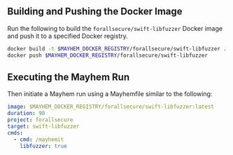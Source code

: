 ## Building and Pushing the Docker Image

Run the following to build the `forallsecure/swift-libfuzzer` Docker image and push it to a specified Docker registry.

```sh
docker build -t $MAYHEM_DOCKER_REGISTRY/forallsecure/swift-libfuzzer .
docker push $MAYHEM_DOCKER_REGISTRY/forallsecure/swift-libfuzzer
```

## Executing the Mayhem Run

Then initiate a Mayhem run using a Mayhemfile similar to the following:

```yaml
image: $MAYHEM_DOCKER_REGISTRY/forallsecure/swift-libfuzzer:latest
duration: 90
project: forallsecure
target: swift-libfuzzer
cmds:
  - cmd: /mayhemit
    libfuzzer: true
```
